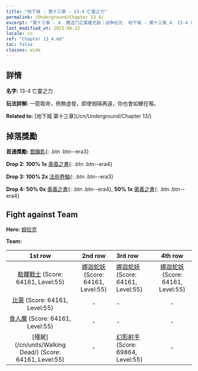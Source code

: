 ```yaml
---
title: "地下城 - 第十三章 - 13-4 亡靈之力"
permalink: /Underground/Chapter 13_4/
excerpt: "第十三章 - 4. 魔法门之英雄无敌：战争纪元  地下城 - 第十三章_4. 13-4 亡靈之力"
last_modified_at: 2021-06-22
locale: cn
ref: "Chapter 13_4.md"
toc: false
classes: wide
---
```


## 詳情

 **名字:** 13-4 亡靈之力

 **玩法詳解:**       一箭取命，例無虛發，即使相隔再遠，你也會如鯁在喉。

 **Related to:** [地下城 第十三章](/cn/Underground/Chapter 13/)

## 掉落獎勵

 **首通獎勵:** [銀鑰匙](/cn/Items/con_693/){: .btn .btn--era3}

 **Drop 2:** **100% 1x** [奧義之書](/cn/Items/mat_53/){: .btn .btn--era4}

 **Drop 3:** **100% 2x** [法術卷軸](/cn/Items/con_694/){: .btn .btn--era3}

 **Drop 4:** **50% 0x** [奧義之書](/cn/Items/mat_46/){: .btn .btn--era4}, **50% 1x** [奧義之書](/cn/Items/mat_46/){: .btn .btn--era4}


## Fight against Team
 **Hero:** [姆拉克](/cn/heroes/Mullich/)

 **Team:**


  | 1st row | 2nd row | 3rd row | 4th row |
  |:----:|:----:|:----|:----:|
  | [骷髏戰士](/cn/units/Skeleton/) (Score: 64161, Level:55)  | [娜迦蛇妖](/cn/units/Naga/) (Score: 64161, Level:55)  | [娜迦蛇妖](/cn/units/Naga/) (Score: 64161, Level:55)  | [娜迦蛇妖](/cn/units/Naga/) (Score: 64161, Level:55)  |
  | [比蒙](/cn/units/Behemoth/) (Score: 64161, Level:55)  | - | - | - |
  | [食人魔](/cn/units/Ogre/) (Score: 64161, Level:55)  | - | - | - |
  | [殭屍](/cn/units/Walking Dead/) (Score: 64161, Level:55)  | - | [幻影射手](/cn/units/Sharpshooter/) (Score: 69864, Level:55)  | - |


